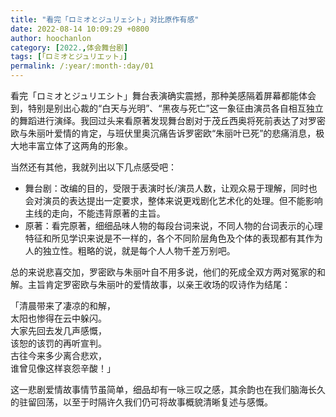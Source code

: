 ```yaml
---
title: "看完「ロミオとジュリェシト」对比原作有感"
date: 2022-08-14 10:09:29 +0800
author: hoochanlon
category: [2022.,体会舞台剧]
tags: [「ロミオとジュリエット」]
permalink: /:year/:month-:day/01
---
```


看完「ロミオとジュリエシト」舞台表演确实震撼，那种美感隔着屏幕都能体会到，特别是别出心裁的“白天与光明”、“黑夜与死亡”这一象征由演员各自相互独立的舞蹈进行演绎。我回过头来看原著发现舞台剧对于茂丘西奥将死前表达了对罗密欧与朱丽叶爱情的肯定，与班伏里奥沉痛告诉罗密欧“朱丽叶已死”的悲痛消息，极大地丰富立体了这两角的形象。 <!-- more -->

当然还有其他，我就列出以下几点感受吧：

*  舞台剧：改编的目的，受限于表演时长/演员人数，让观众易于理解，同时也会对演员的表达提出一定要求，整体来说更戏剧化艺术化的处理。但不能影响主线的走向，不能违背原著的主旨。
* 原著：看完原著，细细品味人物的每段台词来说，不同人物的台词表示的心理特征和所见学识来说是不一样的，各个不同阶层角色及个体的表现都有其作为人的独立性。粗略的说，就是每个人人物千差万别吧。

总的来说悲喜交加，罗密欧与朱丽叶自不用多说，他们的死成全双方两对冤家的和解。主旨肯定罗密欧与朱丽叶的爱情故事，以亲王收场的叹诗作为结尾：

「清晨带来了凄凉的和解，  
太阳也惨得在云中躲闪。  
大家先回去发几声感慨，  
该恕的该罚的再听宣判。  
古往今来多少离合悲欢，  
谁曾见像这样哀怨辛酸！」

这一悲剧爱情故事情节虽简单，细品却有一咏三叹之感，其余韵也在我们脑海长久的驻留回荡，以至于时隔许久我们仍可将故事概貌清晰复述与感慨。